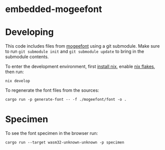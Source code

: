 # embedded-mogeefont

# Developing

This code includes files from [mogeefont](https://github.com/kuzminadya/mogeefont) using a git submodule.
Make sure to run `git submodule init` and `git submodule update` to bring in the submodule contents.

To enter the development environment, first [install nix](https://nixos.org/download/#download-nix), enable [nix flakes](https://wiki.nixos.org/wiki/Flakes), then run:

```
nix develop
```

To regenerate the font files from the sources:

```
cargo run -p generate-font -- -f ./mogeefont/font -o .
```

# Specimen

To see the font specimen in the browser run:

```
cargo run --target wasm32-unknown-unknown -p specimen
```
